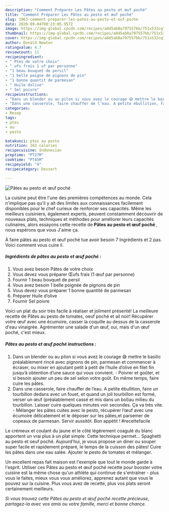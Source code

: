 ```yaml
---
description: "Comment Préparer Les Pâtes au pesto et œuf poché"
title: "Comment Préparer Les Pâtes au pesto et œuf poché"
slug: 1963-comment-preparer-les-pates-au-pesto-et-ouf-poche
date: 2020-09-04T08:23:05.957Z
image: https://img-global.cpcdn.com/recipes/a8d5ab8a797557bb/751x532cq70/pates-au-pesto-et-oeuf-poche-photo-principale-de-la-recette.jpg
thumbnail: https://img-global.cpcdn.com/recipes/a8d5ab8a797557bb/751x532cq70/pates-au-pesto-et-oeuf-poche-photo-principale-de-la-recette.jpg
cover: https://img-global.cpcdn.com/recipes/a8d5ab8a797557bb/751x532cq70/pates-au-pesto-et-oeuf-poche-photo-principale-de-la-recette.jpg
author: Donald Newton
ratingvalue: 4.7
reviewcount: 11
recipeingredient:
- " Ptes de votre choix"
- " ufs frais 1 uf par personne"
- "1 beau bouquet de persil"
- "1 belle poigne de pignons de pin"
- "1 bonne quantit de parmesan"
- " Huile dolive"
- " Sel poivre"
recipeinstructions:
- "Dans un blender ou au pilon si vous avez le courage 😅 mettre le basilic préalablement rincé avec pignons de pin, parmesan et commencer à écraser, ou mixer en ajoutant petit à petit de l’huile d’olive en filet fin jusqu’à obtention d’une sauce qui vous convient. Poivrer et goûter, et si besoin ajouter un peu de sel selon votre goût. En même temps, faire cuire les pâtes."
- "Dans une casserole, faire chauffer de l’eau. A petite ébullition, faire un tourbillon dedans avec un fouet, et quand un joli tourbillon est formé, verser un œuf (préalablement cassé et mis dans un bol)au milieu du tourbillon. Laisser cuire quelques minutes voir secondes. Ça va très vite.  Mélanger les pâtes cuites avec le pesto, récupérer l’œuf avec une écumoire délicatement et le déposer sur les pâtes,et parsemer de copeaux de parmesan. Servir aussitôt. Bon appétit ! #recettefacile"
categories:
- Resep
tags:
- ptes
- au
- pesto

katakunci: ptes au pesto 
nutrition: 163 calories
recipecuisine: Indonesian
preptime: "PT27M"
cooktime: "PT45M"
recipeyield: "4"
recipecategory: Dessert

---
```



![Pâtes au pesto et œuf poché](https://img-global.cpcdn.com/recipes/a8d5ab8a797557bb/751x532cq70/pates-au-pesto-et-oeuf-poche-photo-principale-de-la-recette.jpg)

La cuisine peut être l'une des premières compétences au monde. Cela n'implique pas qu'il y ait des limites aux connaissances facilement disponibles pour le chef curieux de renforcer ses capacités. Même les meilleurs cuisiniers, également experts, peuvent constamment découvrir de nouveaux plats, techniques et méthodes pour améliorer leurs capacités culinaires, alors essayons cette recette de <strong> Pâtes au pesto et œuf poché </strong>, nous espérons que vous J'aime ça.

<!--inarticleads1-->

À faire pâtes au pesto et œuf poché tue avoir besoin 7 Ingrédients et 2 pas. Voici comment vous cuire il.

##### Ingrédients de pâtes au pesto et œuf poché :

1. Vous avez besoin  Pâtes de votre choix
1. Vous devez vous préparer  Œufs frais (1 œuf par personne)
1. Fournir 1 beau bouquet de persil
1. Vous avez besoin 1 belle poignée de pignons de pin
1. Vous devez vous préparer 1 bonne quantité de parmesan
1. Préparer  Huile d’olive
1. Fournir  Sel poivre


Voici un plat du soir très facile à réaliser et joliment présenté! La meilleure recette de Pâtes au pesto de tomates, oeuf poché et ail noir! Récupérer votre œuf avec une écumoire, casser la coquille au dessus de la casserole d&#39;eau vinaigrée. Agrémenter une salade d&#39;un œuf, oui, mais d&#39;un œuf poché, c&#39;est mieux. 

<!--inarticleads2-->

##### Pâtes au pesto et œuf poché instructions :

1. Dans un blender ou au pilon si vous avez le courage 😅 mettre le basilic préalablement rincé avec pignons de pin, parmesan et commencer à écraser, ou mixer en ajoutant petit à petit de l’huile d’olive en filet fin jusqu’à obtention d’une sauce qui vous convient. - Poivrer et goûter, et si besoin ajouter un peu de sel selon votre goût. En même temps, faire cuire les pâtes.
1. Dans une casserole, faire chauffer de l’eau. A petite ébullition, faire un tourbillon dedans avec un fouet, et quand un joli tourbillon est formé, verser un œuf (préalablement cassé et mis dans un bol)au milieu du tourbillon. Laisser cuire quelques minutes voir secondes. Ça va très vite.  - Mélanger les pâtes cuites avec le pesto, récupérer l’œuf avec une écumoire délicatement et le déposer sur les pâtes,et parsemer de copeaux de parmesan. Servir aussitôt. Bon appétit ! #recettefacile


Le crémeux et coulant du jaune et le côté légèrement coagulé du blanc apportent un vrai plus à un plat simple. Cette technique permet… Spaghetti au pesto et oeuf poché. Aujourd&#39;hui, je vous propose un diner ou souper super facile et rapidement préparé, le temps de la cuisson des pâtes! Cuire les pâtes dans une eau salée. Ajouter le pesto de tomates et mélanger. 

<!--inarticleads1-->

<p>
Un excellent repas fait maison est l'exemple que tout le monde garde à l'esprit. Utiliser ces Pâtes au pesto et œuf poché recette pour booster votre cuisine est la même chose qu'un athlète qui continue de s'entraîner - plus vous le faites, mieux vous vous améliorez, apprenez autant que vous le pouvez sur la cuisine. Plus vous avez de recette, plus vos plats seront certainement meilleurs.
</p>

<p>
<i>Si vous trouvez cette Pâtes au pesto et œuf poché recette précieuse, partagez-la avec vos amis ou votre famille, merci et bonne chance.</i>
</p>
